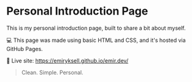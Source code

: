 # Personal Introduction Page

This is my personal introduction page, built to share a bit about myself.

💻 This page was made using basic HTML and CSS, and it's hosted via GitHub Pages.

🔗 Live site: https://emiryksell.github.io/emir.dev/
 
> Clean. Simple. Personal.
 
